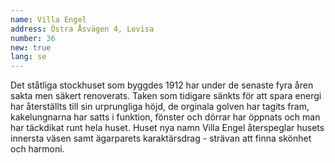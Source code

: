 ```yaml
---
name: Villa Engel
address: Östra Åsvägen 4, Lovisa
number: 36
new: true
lang: se
---
```

Det ståtliga stockhuset som byggdes 1912 har under de senaste fyra åren sakta men säkert renoverats. Taken som tidigare sänkts för att spara energi har återställts till sin urprungliga höjd, de orginala golven har tagits fram, kakelungnarna har satts i funktion, fönster och dörrar har öppnats och man har täckdikat runt hela huset. Huset nya namn Villa Engel återspeglar husets innersta väsen samt ägarparets karaktärsdrag - strävan att finna skönhet och harmoni.
